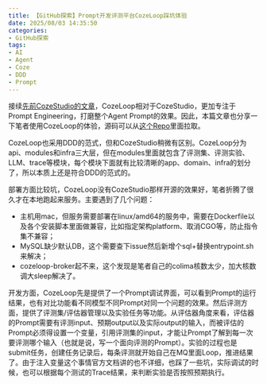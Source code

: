 ```yaml
---
title: 【GitHub探索】Prompt开发评测平台CozeLoop踩坑体验
date: 2025/08/03 14:35:50
categories:
- GitHub探索
tags:
- AI
- Agent
- Coze
- DDD
- Prompt
---
```


接续[先前CozeStudio的文章](https://utmhikari.top/2025/08/03/githubdiscovery/coze_studio/)，CozeLoop相对于CozeStudio，更加专注于Prompt Engineering，打磨整个Agent Prompt的效果。因此，本篇文章也分享一下笔者使用CozeLoop的体验，源码可以从[这个Repo](https://github.com/coze-dev/coze-loop)里面拉取。

<!-- more -->

CozeLoop也采用DDD的范式，但和CozeStudio稍微有区别。CozeLoop分为api、modules和infra三大层，但在modules里面就包含了评测集、评测实验、LLM、trace等模块，每个模块下面就有比较清晰的app、domain、infra的划分了，所以本质上还是符合DDD的范式的。

部署方面比较坑，CozeLoop没有CozeStudio那样开源的效果好，笔者折腾了很久才在本地跑起来服务。主要遇到了几个问题：

- 主机用mac，但服务需要部署在linux/amd64的服务中，需要在Dockerfile以及各个安装脚本里面做兼容，比如指定架构platform、取消CGO等，防止指令集不兼容；
- MySQL缺少默认DB，这个需要查下issue然后新增个sql+替换entrypoint.sh来解决；
- cozeloop-broker起不来，这个发现是笔者自己的colima核数太少，加大核数调大sleep解决了。

开发方面，CozeLoop先是提供了一个Prompt调试界面，可以看到Prompt的运行结果，也有对比功能看不同模型不同Prompt对同一个问题的效果。然后评测方面，提供了评测集/评估器管理以及实验任务等功能。从评估器角度来看，评估器的Prompt需要有评测input、预期output以及实际output的输入，而被评估的Prompt必须得设置一个变量，引用评测集的input，才能让Prompt了解到每一次要评测哪个输入（也就是说，写一个面向评测的Prompt）。实验的过程也是submit任务，创建任务记录后，每条评测就开始自己在MQ里面Loop，推进结果了。由于注入变量这个事情官方文档讲的也不详细，也踩了一些坑，实际调试的时候，也可以根据每个测试的Trace结果，来判断实验是否按照预期执行。
